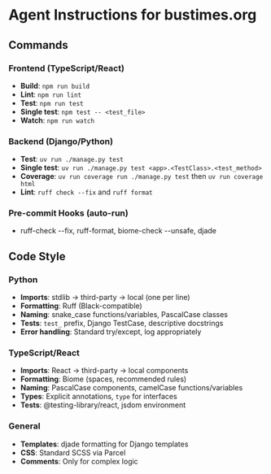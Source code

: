 # Agent Instructions for bustimes.org

## Commands

### Frontend (TypeScript/React)
- **Build**: `npm run build`
- **Lint**: `npm run lint`
- **Test**: `npm run test`
- **Single test**: `npm test -- <test_file>`
- **Watch**: `npm run watch`

### Backend (Django/Python)
- **Test**: `uv run ./manage.py test`
- **Single test**: `uv run ./manage.py test <app>.<TestClass>.<test_method>`
- **Coverage**: `uv run coverage run ./manage.py test` then `uv run coverage html`
- **Lint**: `ruff check --fix` and `ruff format`

### Pre-commit Hooks (auto-run)
- ruff-check --fix, ruff-format, biome-check --unsafe, djade

## Code Style

### Python
- **Imports**: stdlib → third-party → local (one per line)
- **Formatting**: Ruff (Black-compatible)
- **Naming**: snake_case functions/variables, PascalCase classes
- **Tests**: `test_` prefix, Django TestCase, descriptive docstrings
- **Error handling**: Standard try/except, log appropriately

### TypeScript/React
- **Imports**: React → third-party → local components
- **Formatting**: Biome (spaces, recommended rules)
- **Naming**: PascalCase components, camelCase functions/variables
- **Types**: Explicit annotations, `type` for interfaces
- **Tests**: @testing-library/react, jsdom environment

### General
- **Templates**: djade formatting for Django templates
- **CSS**: Standard SCSS via Parcel
- **Comments**: Only for complex logic